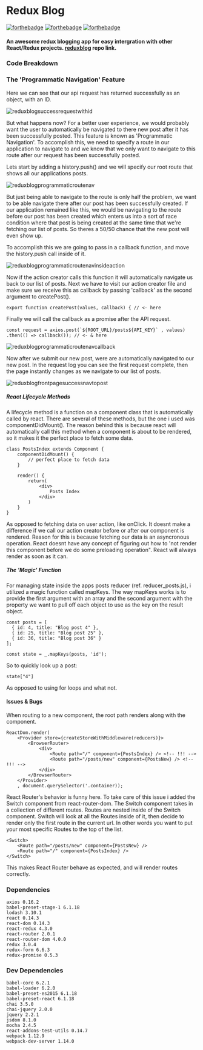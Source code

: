 # Redux Blog

[![forthebadge](http://forthebadge.com/images/badges/built-with-swag.svg)](http://forthebadge.com) [![forthebadge](http://forthebadge.com/images/badges/uses-js.svg)](http://forthebadge.com) [![forthebadge](http://forthebadge.com/images/badges/gluten-free.svg)](http://forthebadge.com)

#### An awesome redux blogging app for easy intergration with other React/Redux projects. [reduxblog](https://github.com/BlakeRedwolf/reduxblog) repo link.

### Code Breakdown

### The 'Programmatic Navigation' Feature

Here we can see that our api request has returned successfully as an object, with an ID.

![reduxblogsuccessrequestwithid](https://user-images.githubusercontent.com/22486834/30468260-00355954-999f-11e7-8a0a-2ff6244e1181.JPG)

But what happens now? For a better user experience, we would probably want the user to automatically be navigated to there new post after it has been successfully posted. This feature is known as 'Programmatic Navigation'. To accomplish this, we need to specify a route in our application to navigate to and we know that we only want to navigate to this route after our request has been successfully posted.

Lets start by adding a history.push() and we will specify our root route that shows all our applications posts.

![reduxblogprogrammaticroutenav](https://user-images.githubusercontent.com/22486834/30468266-08a1a052-999f-11e7-9d74-5b7b8a69417e.JPG)

But just being able to navigate to the route is only half the problem, we want to be able navigate there after our post has been successfully created. If our application remained like this, we would be navigating to the route before our post has been created which enters us into a sort of race condition where that post is being created at the same time that we're fetching our list of posts. So theres a 50/50 chance that the new post will even show up.

To accomplish this we are going to pass in a callback function, and move the history.push call inside of it.

![reduxblogprogrammaticroutenavinsideaction](https://user-images.githubusercontent.com/22486834/30468268-0a02c200-999f-11e7-92bf-8314b59822b3.JPG)

Now if the action creator calls this function it will automatically navigate us back to our list of posts. Next we have to visit our action creator file and make sure we receive this as callback by passing 'callback' as the second argument to createPost(). 

```
export function createPost(values, callback) { // <- here
```

Finally we will call the callback as a promise after the API request.

```
const request = axios.post(`${ROOT_URL}/posts${API_KEY}` , values)
.then(() => callback()); // <- & here
```

![reduxblogprogrammaticroutenavcallback](https://user-images.githubusercontent.com/22486834/30468269-0bb252aa-999f-11e7-9dfd-28f903fc8de9.JPG)

 Now after we submit our new post, were are automatically navigated to our new post. In the request log you can see the first request complete, then the page instantly changes as we navigate to our list of posts.

![reduxblogfrontpagesuccessnavtopost](https://user-images.githubusercontent.com/22486834/30468244-f3c9f03a-999e-11e7-9727-1816c58f1268.JPG)

##### React Lifecycle Methods

A lifecycle method is a function on a component class that is automatically called by react.
There are several of these methods, but the one i used was componentDidMount(). The reason behind this is because react will automatically call this method when a component is about to be rendered, so it makes it the perfect place to fetch some data.

```
class PostsIndex extends Component {
    componentDidMount() {
        // perfect place to fetch data
    }

    render() {
        return(
            <div>
                Posts Index
            </div>
        )
    }
}
```

As opposed to fetching data on user action, like onClick. It doesnt make a difference if we call our action creator before or after our component is rendered. Reason for this is because fetching our data is an asyncronous operation. React doesnt have any concept of figuring out how to 'not render this component before we do some preloading operation". React will always render as soon as it can.

##### The 'Magic' Function

For managing state inside the apps posts reducer (ref. reducer_posts.js), i utilized a magic function called mapKeys. The way mapKeys works is to provide the first argument with an array and the second argument with the property we want to pull off each object to use as the key on the result object. 

```
const posts = [
  { id: 4, title: "Blog post 4" },
  { id: 25, title: "Blog post 25" },
  { id: 36, title: "Blog post 36" }
];

const state = _.mapKeys(posts, 'id');
```

So to quickly look up a post:

```
state["4"]
```
As opposed to using for loops and what not.

#### Issues & Bugs

When routing to a new component, the root path renders along with the component.

```
ReactDom.render(
    <Provider store={createStoreWithMiddleware(reducers)}>
        <BrowserRouter>
            <div>
                <Route path="/" component={PostsIndex} /> <!-- !!! -->
                <Route path="/posts/new" component={PostsNew} /> <!-- !!! -->
            </div>
        </BrowserRouter>
    </Provider>
    , document.querySelector('.container));
```

React Router's behavior is funny here. To take care of this issue i added the Switch component from react-router-dom. The Switch component takes in a collection of different routes. Routes are nested inside of the Switch component. Switch will look at all the Routes inside of it, then decide to render only the first route in the current url. In other words you want to put your most specific Routes to the top of the list.

```
<Switch>
    <Route path="/posts/new" component={PostsNew} />
    <Route path="/" component={PostsIndex} />
</Switch>
```

This makes React Router behave as expected, and will render routes correctly.

### Dependencies

    axios 0.16.2
    babel-preset-stage-1 6.1.18
    lodash 3.10.1
    react 0.14.3
    react-dom 0.14.3
    react-redux 4.3.0
    react-router 2.0.1
    react-router-dom 4.0.0
    redux 3.0.4
    redux-form 6.6.3
    redux-promise 0.5.3

### Dev Dependencies

    babel-core 6.2.1
    babel-loader 6.2.0
    babel-preset-es2015 6.1.18
    babel-preset-react 6.1.18
    chai 3.5.0
    chai-jquery 2.0.0
    jquery 2.2.1
    jsdom 8.1.0
    mocha 2.4.5
    react-addons-test-utils 0.14.7
    webpack 1.12.9
    webpack-dev-server 1.14.0

